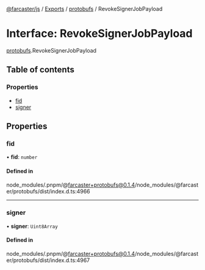 [@farcaster/js](../README.md) / [Exports](../modules.md) / [protobufs](../modules/protobufs.md) / RevokeSignerJobPayload

# Interface: RevokeSignerJobPayload

[protobufs](../modules/protobufs.md).RevokeSignerJobPayload

## Table of contents

### Properties

- [fid](protobufs.RevokeSignerJobPayload.md#fid)
- [signer](protobufs.RevokeSignerJobPayload.md#signer)

## Properties

### fid

• **fid**: `number`

#### Defined in

node_modules/.pnpm/@farcaster+protobufs@0.1.4/node_modules/@farcaster/protobufs/dist/index.d.ts:4966

___

### signer

• **signer**: `Uint8Array`

#### Defined in

node_modules/.pnpm/@farcaster+protobufs@0.1.4/node_modules/@farcaster/protobufs/dist/index.d.ts:4967
